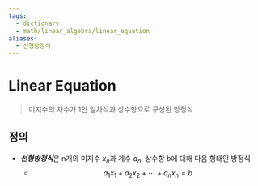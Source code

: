 ```yaml
---
tags:
  - dictionary
  - math/linear_algebra/linear_equation
aliases:
  - 선형방정식
---
```

# Linear Equation
> 미지수의 차수가 1인 일차식과 상수항으로 구성된 방정식
## 정의 
+ ***선형방정식***은 n개의 미지수 $x_n$과 계수 $a_n$, 상수항 $b$에 대해 다음 형태인 방정식
	+ $$a_1x_1+a_2x_2+\cdots+a_nx_n = b$$

